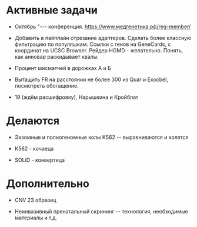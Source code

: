# Активные задачи

* Октябрь "--- конференция. https://www.медгенетика.рф/reg-member/

* Добавить в пайплайн отрезание адаптеров. Сделать более классную фильтрацию по популяшкам. Ссылки с генов на GeneCards, с координат на UCSC Browser. Рейдер HGMD - желательно. Понять, как анновар раскидывает квалы.

* Процент мисматчей в дорожках А и Б

* Вытащить FR на расстоянии не более 300 из Quar и Exocbel, посмотреть обогащение.

* 19 (ждём расшифровку), Нарышкина и Кройблат

# Делаются

* Экзомные и полногеномные колы K562 -- выравниваются и колятся

* К562 - кочаеца

* SOLiD - конвертица

# Дополнительно

* CNV 23 образец

* Неинвазивный пренатальный скрининг -- технология, необходимые материалы и т.д.
